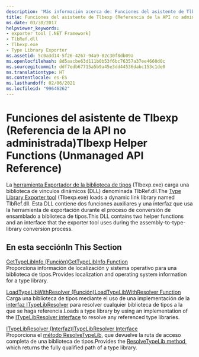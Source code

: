 ```yaml
---
description: 'Más información acerca de: Funciones del asistente de Tlbexp (Referencia de la API no administrada)'
title: Funciones del asistente de Tlbexp (Referencia de la API no administrada)
ms.date: 03/30/2017
helpviewer_keywords:
- exporter tool [.NET Framework]
- TlbRef.dll
- Tlbexp.exe
- Type Library Exporter
ms.assetid: 5c0a3d14-5f26-4267-94a9-82c30f8db09a
ms.openlocfilehash: 8d5aacbe63d111b0b53f6bc76357a37ee4660d0c
ms.sourcegitcommit: ddf7edb67715a5b9a45e3dd44536dabc153c1de0
ms.translationtype: HT
ms.contentlocale: es-ES
ms.lasthandoff: 02/06/2021
ms.locfileid: "99646262"
---
```

# <a name="tlbexp-helper-functions-unmanaged-api-reference"></a><span data-ttu-id="7ec20-103">Funciones del asistente de Tlbexp (Referencia de la API no administrada)</span><span class="sxs-lookup"><span data-stu-id="7ec20-103">Tlbexp Helper Functions (Unmanaged API Reference)</span></span>

<span data-ttu-id="7ec20-104">La [herramienta Exportador de la biblioteca de tipos](../../tools/tlbexp-exe-type-library-exporter.md) (Tlbexp.exe) carga una biblioteca de vínculos dinámicos (DLL) denominada TlbRef.dll.</span><span class="sxs-lookup"><span data-stu-id="7ec20-104">The [Type Library Exporter tool](../../tools/tlbexp-exe-type-library-exporter.md) (Tlbexp.exe) loads a dynamic link library named TlbRef.dll.</span></span> <span data-ttu-id="7ec20-105">Esta DLL contiene dos funciones auxiliares y una interfaz que usa la herramienta de exportación durante el proceso de conversión de ensamblado a biblioteca de tipos.</span><span class="sxs-lookup"><span data-stu-id="7ec20-105">This DLL contains two helper functions and an interface that the exporter tool uses during the assembly-to-type-library conversion process.</span></span>  
  
## <a name="in-this-section"></a><span data-ttu-id="7ec20-106">En esta sección</span><span class="sxs-lookup"><span data-stu-id="7ec20-106">In This Section</span></span>  

 [<span data-ttu-id="7ec20-107">GetTypeLibInfo (Función)</span><span class="sxs-lookup"><span data-stu-id="7ec20-107">GetTypeLibInfo Function</span></span>](gettypelibinfo-function.md)  
 <span data-ttu-id="7ec20-108">Proporciona información de localización y sistema operativo para una biblioteca de tipos.</span><span class="sxs-lookup"><span data-stu-id="7ec20-108">Provides localization and operating system information for a type library.</span></span>  
  
 [<span data-ttu-id="7ec20-109">LoadTypeLibWithResolver (Función)</span><span class="sxs-lookup"><span data-stu-id="7ec20-109">LoadTypeLibWithResolver Function</span></span>](loadtypelibwithresolver-function.md)  
 <span data-ttu-id="7ec20-110">Carga una biblioteca de tipos mediante el uso de una implementación de la [interfaz ITypeLibResolver](itypelibresolver-interface.md) para resolver cualquier biblioteca de tipos a la que se haga referencia.</span><span class="sxs-lookup"><span data-stu-id="7ec20-110">Loads a type library by using an implementation of the [ITypeLibResolver interface](itypelibresolver-interface.md) to resolve any referenced type libraries.</span></span>  
  
 [<span data-ttu-id="7ec20-111">ITypeLibResolver (Interfaz)</span><span class="sxs-lookup"><span data-stu-id="7ec20-111">ITypeLibResolver Interface</span></span>](itypelibresolver-interface.md)  
 <span data-ttu-id="7ec20-112">Proporciona el [método ResolveTypeLib](resolvetypelib-method.md), que devuelve la ruta de acceso completa de una biblioteca de tipos.</span><span class="sxs-lookup"><span data-stu-id="7ec20-112">Provides the [ResolveTypeLib method](resolvetypelib-method.md), which returns the fully qualified path of a type library.</span></span>
